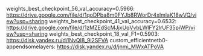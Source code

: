 weights_best_checkpoint_56_val_accuracy=0.5966: https://drive.google.com/file/d/1qoDPba8m0FYJb8RWorDr4xImlaK18wVQ/view?usp=sharing
weights_best_checkpoint_41_val_accuracy=0.6532: https://drive.google.com/file/d/1zMZEdScMJjxUqVvbLWlFY2lrUF35piWP/view?usp=sharing
weights_best_checkpoint_18_val_F1=0.5903: https://disk.yandex.ru/d/INvQI8_9i2SFVA
custom_efficientnetb0-appendsomelayers: https://disk.yandex.ru/d/jnmi_MWxATPoVA